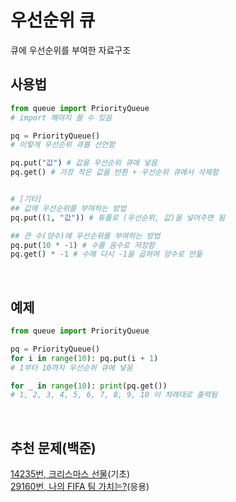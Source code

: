 # 우선순위 큐
 큐에 우선순위를 부여한 자료구조
 
## 사용법
```python
from queue import PriorityQueue
# import 해야지 쓸 수 있음

pq = PriorityQueue()
# 이렇게 우선순위 큐를 선언함

pq.put("값") # 값을 우선순위 큐에 넣음
pq.get() # 가장 작은 값을 반환 + 우선순위 큐에서 삭제함


# [기타]
## 값에 우선순위를 부여하는 방법
pq.put((1, "값")) # 튜플로 (우선순위, 값)을 넣어주면 됨

## 큰 수(양수)에 우선순위를 부여하는 방법
pq.put(10 * -1) # 수를 음수로 저장함
pq.get() * -1 # 수에 다시 -1을 곱하여 양수로 만듦
```

<br>

## 예제
```python
from queue import PriorityQueue

pq = PriorityQueue()
for i in range(10): pq.put(i + 1) 
# 1부터 10까지 우선순위 큐에 넣음

for _ in range(10): print(pq.get())
# 1, 2, 3, 4, 5, 6, 7, 8, 9, 10 이 차례대로 출력됨
```

<br>

## 추천 문제(백준)
<a href="https://www.acmicpc.net/problem/14235">14235번, 크리스마스 선물</a>(기초) <br>
<a href="https://www.acmicpc.net/problem/29160">29160번, 나의 FIFA 팀 가치는?</a>(응용)
